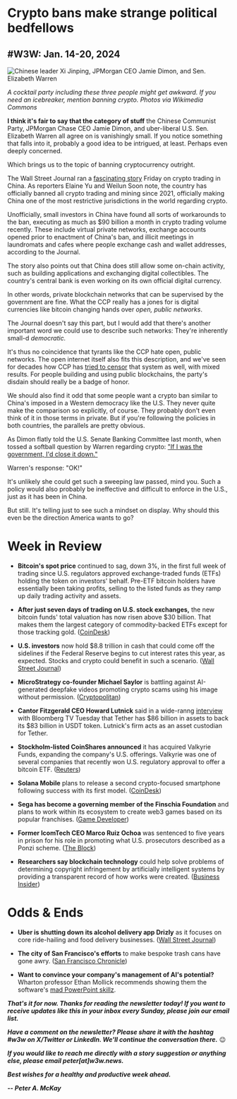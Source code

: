 # Crypto bans make strange political bedfellows
## #W3W: Jan. 14-20, 2024

![Chinese leader Xi Jinping, JPMorgan CEO Jamie Dimon, and Sen. Elizabeth Warren](https://w3w.news/img/unlikelytrio.png)

*A cocktail party including these three people might get awkward. If you need an icebreaker, mention banning crypto. Photos via Wikimedia Commons*
<!-- Lead item. ~450 words -->

**I think it's fair to say that the category of stuff** the Chinese Communist Party, JPMorgan Chase CEO Jamie Dimon, and uber-liberal U.S. Sen. Elizabeth Warren all agree on is vanishingly small. If you notice something that falls into it, probably a good idea to be intrigued, at least. Perhaps even deeply concerned.

Which brings us to the topic of banning cryptocurrency outright.

The Wall Street Journal ran a [fascinating story](https://www.wsj.com/world/china/laundromats-and-vpns-how-chinas-crypto-traders-are-evading-the-rules-8511ebe8?st=0v89k98pxrxmia9&reflink=desktopwebshare_permalink) Friday on crypto trading in China. As reporters Elaine Yu and Weilun Soon note, the country has officially banned all crypto trading and mining since 2021, officially making China one of the most restrictive jurisdictions in the world regarding crypto.

Unofficially, small investors in China have found all sorts of workarounds to the ban, executing as much as $90 billion a month in crypto trading volume recently. These include virtual private networks, exchange accounts opened prior to enactment of China's ban, and illicit meetings in laundromats and cafes where people exchange cash and wallet addresses, according to the Journal.

The story also points out that China does still allow some on-chain activity, such as building applications and exchanging digital collectibles. The country's central bank is even working on its own official digital currency.

In other words, private blockchain networks that can be supervised by the government are fine. What the CCP really has a jones for is digital currencies like bitcoin changing hands over *open, public networks*.

The Journal doesn't say this part, but I would add that there's another important word we could use to describe such networks: They're inherently small-d *democratic.*

It's thus no coincidence that tyrants like the CCP hate open, public networks. The open internet itself also fits this description, and we've seen for decades how CCP has [tried to censor](https://en.wikipedia.org/wiki/Great_Firewall) that system as well, with mixed results. For people building and using public blockchains, the party's disdain should really be a badge of honor.

We should also find it odd that some people want a crypto ban similar to China's imposed in a Western democracy like the U.S. They never quite make the comparison so explicitly, of course. They probably don't even think of it in those terms in private. But if you're following the policies in both countries, the parallels are pretty obvious.

As Dimon flatly told the U.S. Senate Banking Committee last month, when tossed a softball question by Warren regarding crypto: ["If I was the government, I'd close it down."](https://www.coindesk.com/policy/2023/12/06/jpmorgans-jamie-dimon-and-sen-elizabeth-warren-team-up-to-bash-crypto/)

Warren's response: "OK!"

It's unlikely she could get such a sweeping law passed, mind you. Such a policy would also probably be ineffective and difficult to enforce in the U.S., just as it has been in China.

But still. It's telling just to see such a mindset on display. Why should this even be the direction America wants to go?

# Week in Review

- **Bitcoin's spot price** continued to sag, down 3%, in the first full week of trading since U.S. regulators approved exchange-traded funds (ETFs) holding the token on investors' behalf. Pre-ETF bitcoin holders have essentially been taking profits, selling to the listed funds as they ramp up daily trading activity and assets.

- **After just seven days of trading on U.S. stock exchanges,** the new bitcoin funds' total valuation has now risen above $30 billion. That makes them the largest category of commodity-backed ETFs except for those tracking gold. ([CoinDesk](https://www.coindesk.com/markets/2024/01/18/bitcoin-instantly-topped-silver-in-etf-market-and-trails-only-gold-among-commodities/))

- **U.S. investors** now hold $8.8 trillion in cash that could come off the sidelines if the Federal Reserve begins to cut interest rates this year, as expected. Stocks and crypto could benefit in such a scenario. ([Wall Street Journal](https://www.wsj.com/finance/investing/the-8-8-trillion-cash-pile-that-has-stock-market-bulls-salivating-0a1b4a8c?st=127esjfhcdvf5ad&reflink=desktopwebshare_permalink))

- **MicroStrategy co-founder Michael Saylor** is battling against AI-generated deepfake videos promoting crypto scams using his image without permission. ([Cryptopolitan](https://www.msn.com/en-us/news/technology/michael-saylor-battles-against-ai-generated-deepfake-videos-promoting-bitcoin-scams/ar-AA1mZgnO))

- **Cantor Fitzgerald CEO Howard Lutnick** said in a wide-ranng [interview](https://www.bloomberg.com/news/videos/2024-01-16/lutnick-the-fed-is-staying-higher-for-longer-video) with Bloomberg TV Tuesday that Tether has $86 billion in assets to back its $83 billion in USDT token. Lutnick's firm acts as an asset custodian for Tether.

- **Stockholm-listed CoinShares announced** it has acquired Valkyrie Funds, expanding the company's U.S. offerings. Valkyrie was one of several companies that recently won U.S. regulatory approval to offer a bitcoin ETF. ([Reuters](https://www.msn.com/en-us/money/markets/coinshares-to-acquire-valkyrie-funds-after-us-spot-bitcoin-etf-approval/ar-AA1mSYeZ))

- **Solana Mobile** plans to release a second crypto-focused smartphone following success with its first model. ([CoinDesk](https://www.coindesk.com/business/2024/01/16/solana-mobile-to-sell-second-crypto-smartphone-source/))

- **Sega has become a governing member of the Finschia Foundation** and plans to work within its ecosystem to create web3 games based on its popular franchises. ([Game Developer](https://www.gamedeveloper.com/production/sega-is-creating-more-web3-titles-based-on-its-popular-franchises-))

- **Former IcomTech CEO Marco Ruiz Ochoa** was sentenced to five years in prison for his role in promoting what U.S. prosecutors described as a Ponzi scheme. ([The Block](https://www.theblock.co/post/273629/former-icomtech-ceo-sentenced-to-five-years-in-prison-for-his-role-in-crypto-ponzi-like-scheme))

- **Researchers say blockchain technology** could help solve problems of determining copyright infringement by artificially intelligent systems by providing a transparent record of how works were created. ([Business Insider](https://www.businessinsider.com/ai-copyright-infringement-problem-could-be-solved-by-crypto-blockchain-2024-1))

# Odds & Ends

- **Uber is shutting down its alcohol delivery app Drizly** as it focuses on core ride-hailing and food delivery businesses. ([Wall Street Journal](https://www.wsj.com/tech/uber-shuts-down-alcohol-delivery-app-drizly-1406caf3?st=jos9qiq2ozcwctp&reflink=desktopwebshare_permalink))

- **The city of San Francisco's efforts** to make bespoke trash cans have gone awry. ([San Francisco Chronicle](https://www.sfchronicle.com/sf/article/sf-bespoke-trash-can-garbage-budget-deficit-breed-18617624.php))

- **Want to convince your company's management of AI's potential?** Wharton professor Ethan Mollick recommends showing them the software's [mad PowerPoint skillz](https://twitter.com/emollick/status/1748492920607379682).  


_**That's it for now. Thanks for reading the newsletter today! If you want to receive updates like this in your inbox every Sunday, please join our email list.**_

_**Have a comment on the newsletter? Please share it with the hashtag #w3w on X/Twitter or LinkedIn. We'll continue the conversation there.**_ 😉

_**If you would like to reach me directly with a story suggestion or anything else, please email peter[at]w3w.news.**_

<!--Move this content to standing editorial policy page on the website.     _**Note: #Web3Weekly content is intended for journalistic purposes only, not as investment advice. Always [DYOR](https://www.urbandictionary.com/define.php?term=DYOR) and consult appropriate financial professionals before making investment decisions.**_ -->

_**Best wishes for a healthy and productive week ahead.**_  

_**-- Peter A. McKay**_  
